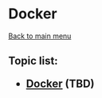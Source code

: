 <H1>Docker</h1>

[Back to main menu](..%2F..%2FREADME.md)

<h2>

Topic list:
* [Docker](education%2FDocker.md) (TBD)

</h2>